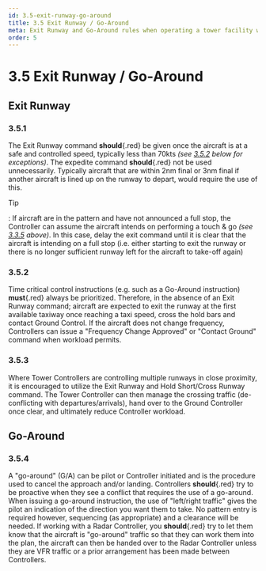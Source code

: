 ```yaml
---
id: 3.5-exit-runway-go-around
title: 3.5 Exit Runway / Go-Around
meta: Exit Runway and Go-Around rules when operating a tower facility within Infinite Flight.
order: 5
---
```


# 3.5  Exit Runway / Go-Around



## Exit Runway



### 3.5.1    

The Exit Runway command **should**{.red} be given once the aircraft is at a safe and controlled speed, typically less than 70kts *(see [3.5.2](/guide/atc-manual/3.-tower/3.5-exit-runway-go-around#3.5.2) below for exceptions)*. The expedite command **should**{.red} not be used unnecessarily. Typically aircraft that are within 2nm final or 3nm final if another aircraft is lined up on the runway to depart, would require the use of this.



Tip

: If aircraft are in the pattern and have not announced a full stop, the Controller can assume the aircraft intends on performing a touch & go *(see [3.3.5](/guide/atc-manual/3.-tower/3.3-inbounds#3.3.5) above)*. In this case, delay the exit command until it is clear that the aircraft is intending on a full stop (i.e. either starting to exit the runway or there is no longer sufficient runway left for the aircraft to take-off again)



### 3.5.2

Time critical control instructions (e.g. such as a Go-Around instruction) **must**{.red} always be prioritized. Therefore, in the absence of an Exit Runway command; aircraft are expected to exit the runway at the first available taxiway once reaching a taxi speed, cross the hold bars and contact Ground Control. If the aircraft does not change frequency, Controllers can issue a "Frequency Change Approved" or "Contact Ground" command when workload permits.



### 3.5.3

Where Tower Controllers are controlling multiple runways in close proximity, it is encouraged to utilize the Exit Runway and Hold Short/Cross Runway command. The Tower Controller can then manage the crossing traffic (de-conflicting with departures/arrivals), hand over to the Ground Controller once clear, and ultimately reduce Controller workload.



## Go-Around 



### 3.5.4

A "go-around" (G/A) can be pilot or Controller initiated and is the procedure used to cancel the approach and/or landing. Controllers **should**{.red} try to be proactive when they see a conflict that requires the use of a go-around. When issuing a go-around instruction, the use of "left/right traffic" gives the pilot an indication of the direction you want them to take. No pattern entry is required however, sequencing (as appropriate) and a clearance will be needed. If working with a Radar Controller, you **should**{.red} try to let them know that the aircraft is "go-around" traffic so that they can work them into the plan, the aircraft can then be handed over to the Radar Controller unless they are VFR traffic or a prior arrangement has been made between Controllers.

 